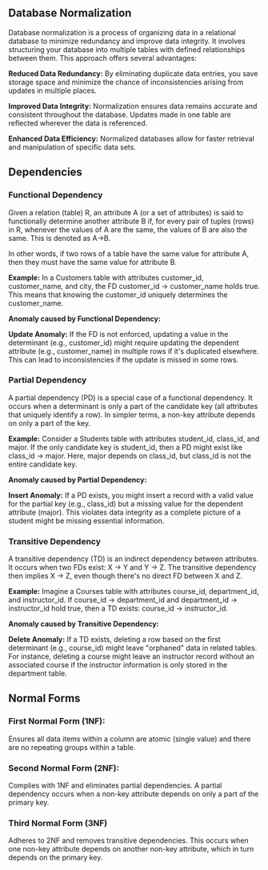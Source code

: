 ## Database Normalization
Database normalization is a process of organizing data in a relational database to minimize redundancy and improve data integrity. It involves structuring your database into multiple tables with defined relationships between them. This approach offers several advantages:

**Reduced Data Redundancy:** By eliminating duplicate data entries, you save storage space and minimize the chance of inconsistencies arising from updates in multiple places.

**Improved Data Integrity:** Normalization ensures data remains accurate and consistent throughout the database. Updates made in one table are reflected wherever the data is referenced.

**Enhanced Data Efficiency:** Normalized databases allow for faster retrieval and manipulation of specific data sets.


## Dependencies
### Functional Dependency
Given a relation (table) R, an attribute A (or a set of attributes) is said to functionally determine another attribute B if, for every pair of tuples (rows) in R, whenever the values of A are the same, the values of B are also the same. This is denoted as A→B.

In other words, if two rows of a table have the same value for attribute A, then they must have the same value for attribute B.

**Example:** In a Customers table with attributes customer_id, customer_name, and city, the FD customer_id -> customer_name holds true. This means that knowing the customer_id uniquely determines the customer_name.

**Anomaly caused by Functional Dependency:**

**Update Anomaly:** If the FD is not enforced, updating a value in the determinant (e.g., customer_id) might require updating the dependent attribute (e.g., customer_name) in multiple rows if it's duplicated elsewhere. This can lead to inconsistencies if the update is missed in some rows.

### Partial Dependency
A partial dependency (PD) is a special case of a functional dependency. It occurs when a determinant is only a part of the candidate key (all attributes that uniquely identify a row). In simpler terms, a non-key attribute depends on only a part of the key.

**Example:** Consider a Students table with attributes student_id, class_id, and major. If the only candidate key is student_id, then a PD might exist like class_id -> major. Here, major depends on class_id, but class_id is not the entire candidate key.

**Anomaly caused by Partial Dependency:**

**Insert Anomaly:** If a PD exists, you might insert a record with a valid value for the partial key (e.g., class_id) but a missing value for the dependent attribute (major). This violates data integrity as a complete picture of a student might be missing essential information.


### Transitive Dependency
A transitive dependency (TD) is an indirect dependency between attributes. It occurs when two FDs exist: X -> Y and Y -> Z. The transitive dependency then implies X -> Z, even though there's no direct FD between X and Z.

**Example:** Imagine a Courses table with attributes course_id, department_id, and instructor_id. If course_id -> department_id and department_id -> instructor_id hold true, then a TD exists: course_id -> instructor_id.

**Anomaly caused by Transitive Dependency:**

**Delete Anomaly:** If a TD exists, deleting a row based on the first determinant (e.g., course_id) might leave "orphaned" data in related tables. For instance, deleting a course might leave an instructor record without an associated course if the instructor information is only stored in the department table.

## Normal Forms
### First Normal Form (1NF):
Ensures all data items within a column are atomic (single value) and there are no repeating groups within a table.

### Second Normal Form (2NF):
Complies with 1NF and eliminates partial dependencies. A partial dependency occurs when a non-key attribute depends on only a part of the primary key.

### Third Normal Form (3NF)
Adheres to 2NF and removes transitive dependencies. This occurs when one non-key attribute depends on another non-key attribute, which in turn depends on the primary key.